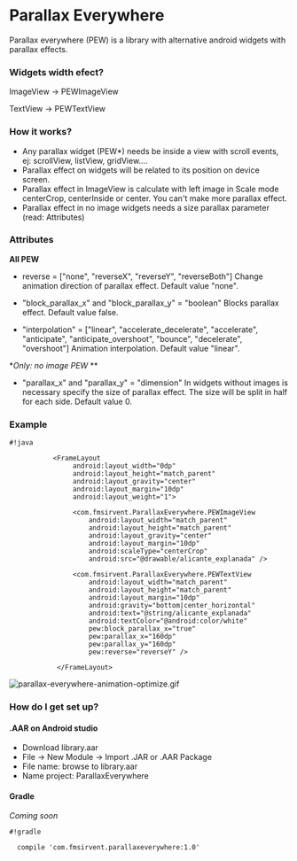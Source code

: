 # Parallax Everywhere #

Parallax everywhere (PEW) is a library with alternative android widgets with parallax effects.

### Widgets width efect? ###

ImageView -> PEWImageView

TextView -> PEWTextView

### How it works? ###

* Any parallax widget (PEW*) needs be inside a view with scroll events, ej: scrollView, listView, gridView....
* Parallax effect on widgets will be related to its position on device screen.
* Parallax effect in ImageView is calculate with left image in Scale mode centerCrop, centerInside or center. You can't make more parallax effect.
* Parallax effect in no image widgets needs a size parallax parameter (read:  Attributes)

### Attributes ###

**All PEW**

* reverse  = ["none", "reverseX", "reverseY", "reverseBoth"]
  Change animation direction of parallax effect. Default value "none".

* "block_parallax_x" and "block_parallax_y"  = "boolean"
  Blocks parallax effect. Default value false.

* "interpolation" = ["linear", "accelerate_decelerate", "accelerate", "anticipate", "anticipate_overshoot", "bounce", "decelerate", "overshoot"]
  Animation interpolation. Default value "linear".

**Only: no image PEW* **

* "parallax_x" and "parallax_y" = "dimension"
In widgets without images is necessary specify the size of parallax effect. The size will be split in half for each side. Default value 0.
  

### Example ###

```
#!java

           <FrameLayout
                android:layout_width="0dp"
                android:layout_height="match_parent"
                android:layout_gravity="center"
                android:layout_margin="10dp"
                android:layout_weight="1">

                <com.fmsirvent.ParallaxEverywhere.PEWImageView
                    android:layout_width="match_parent"
                    android:layout_height="match_parent"
                    android:layout_gravity="center"
                    android:layout_margin="10dp"
                    android:scaleType="centerCrop"
                    android:src="@drawable/alicante_explanada" />

                <com.fmsirvent.ParallaxEverywhere.PEWTextView
                    android:layout_width="match_parent"
                    android:layout_height="match_parent"
                    android:layout_margin="10dp"
                    android:gravity="bottom|center_horizontal"
                    android:text="@string/alicante_explanada"
                    android:textColor="@android:color/white"
                    pew:block_parallax_x="true"
                    pew:parallax_x="160dp"
                    pew:parallax_y="160dp"
                    pew:reverse="reverseY" />

            </FrameLayout>

```

![parallax-everywhere-animation-optimize.gif](https://bitbucket.org/repo/4n5roa/images/3116732635-parallax-everywhere-animation-optimize.gif)

### How do I get set up? ###

#### .AAR on Android studio ####
* Download library.aar
* File -> New Module -> Import .JAR or .AAR Package
* File name: browse to library.aar
* Name project: ParallaxEverywhere

#### Gradle ####
*Coming soon*

```
#!gradle

  compile 'com.fmsirvent.parallaxeverywhere:1.0'

```